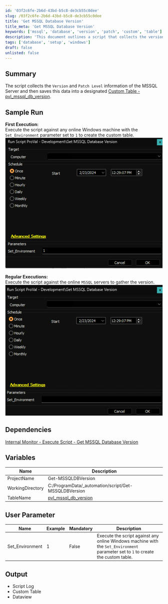 ```yaml
---
id: '03f2c6fe-2b6d-43bd-b5c8-de3cb55c0dee'
slug: /03f2c6fe-2b6d-43bd-b5c8-de3cb55c0dee
title: 'Get MSSQL Database Version'
title_meta: 'Get MSSQL Database Version'
keywords: ['mssql', 'database', 'version', 'patch', 'custom', 'table']
description: 'This document outlines a script that collects the version and patch level information of the MSSQL Server, saving this data into a designated custom table called pvl_mssql_db_version. It includes instructions for execution, dependencies, variables, user parameters, and expected output.'
tags: ['database', 'setup', 'windows']
draft: false
unlisted: false
---
```


## Summary

The script collects the `Version` and `Patch Level` information of the MSSQL Server and then saves this data into a designated [Custom Table - pvl_mssql_db_version](/docs/e0ec87f6-0624-40db-ac6b-1b7d823e6b37).

## Sample Run

**First Execution:**  
Execute the script against any online Windows machine with the `Set_Environment` parameter set to `1` to create the custom table.  
![First Execution](../../../static/img/docs/03f2c6fe-2b6d-43bd-b5c8-de3cb55c0dee/image_1.webp)

**Regular Executions:**  
Execute the script against the online `MSSQL` servers to gather the version.  
![Regular Executions](../../../static/img/docs/03f2c6fe-2b6d-43bd-b5c8-de3cb55c0dee/image_2.webp)

## Dependencies

[Internal Monitor - Execute Script - Get MSSQL Database Version](/docs/d7ad7eb3-8f39-4798-a80c-f0a6cdae7213)

## Variables

| Name              | Description                                           |
|-------------------|-------------------------------------------------------|
| ProjectName       | Get-MSSQLDBVersion                                   |
| WorkingDirectory   | C:/ProgramData/_automation/script/Get-MSSQLDBVersion |
| TableName         | [pvl_mssql_db_version](/docs/e0ec87f6-0624-40db-ac6b-1b7d823e6b37) |

## User Parameter

| Name              | Example | Mandatory | Description                                                                                                         |
|-------------------|---------|-----------|---------------------------------------------------------------------------------------------------------------------|
| Set_Environment    | 1       | False     | Execute the script against any online Windows machine with the `Set_Environment` parameter set to `1` to create the custom table. |

## Output

- Script Log
- Custom Table
- Dataview